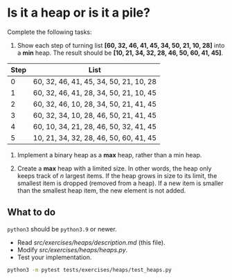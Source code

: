 # Is it a heap or is it a pile?

Complete the following tasks:

1. Show each step of turning list **[60, 32, 46, 41, 45, 34, 50, 21, 10, 28]** into a **min** heap. The result should be **[10, 21, 34, 32, 28, 46, 50, 60, 41, 45]**.

| Step | List                                   |
| ---- | -------------------------------------- |
| 0    | 60, 32, 46, 41, 45, 34, 50, 21, 10, 28 |
| 1    | 60, 32, 46, 41, 28, 34, 50, 21, 10, 45 |
| 2    | 60, 32, 46, 10, 28, 34, 50, 21, 41, 45 |
| 3    | 60, 32, 34, 10, 28, 46, 50, 21, 41, 45 |
| 4    | 60, 10, 34, 21, 28, 46, 50, 32, 41, 45 |
| 5    | 10, 21, 34, 32, 28, 46, 50, 60, 41, 45 |

1. Implement a binary heap as a **max** heap, rather than a min heap.

1. Create a **max** heap with a limited size. In other words, the heap only keeps track of _n_ largest items. If the heap grows in size to its limit, the smallest item is dropped (removed from a heap). If a new item is smaller than the smallest heap item, the new element is not added.

## What to do

`python3` should be `python3.9` or newer.

- Read _src/exercises/heaps/description.md_ (this file).
- Modify _src/exercises/heaps/heaps.py_.
- Test your implementation.

```bash
python3 -m pytest tests/exercises/heaps/test_heaps.py
```
